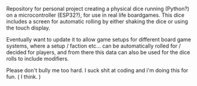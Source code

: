 Repository for personal project creating a physical dice running (Python?) on a microcontroller (ESP32?), for use in real life boardgames.
This dice includes a screen for automatic rolling by either shaking the dice or using the touch display.

Eventually want to update it to allow game setups for different board game systems, where a setup / faction etc... can be automatically rolled for / decided for players, and from there this data can also be used for the dice rolls to include modifiers.

Please don't bully me too hard.
I suck shit at coding and i'm doing this for fun. ( I think. )
